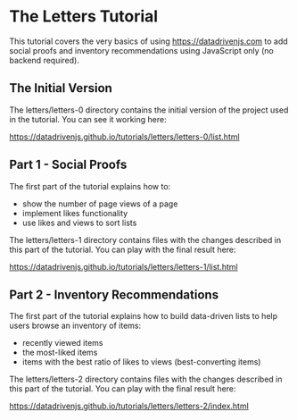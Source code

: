 # The Letters Tutorial

This tutorial covers the very basics of using https://datadrivenjs.com to add social proofs and inventory recommendations using JavaScript only (no backend required).

## The Initial Version

The letters/letters-0 directory contains the initial version of the project used in the tutorial. You can see it working here:

https://datadrivenjs.github.io/tutorials/letters/letters-0/list.html

## Part 1 - Social Proofs

The first part of the tutorial explains how to:
- show the number of page views of a page
- implement likes functionality
- use likes and views to sort lists

The letters/letters-1 directory contains files with the changes described in this part of the tutorial. You can play with the final result here:

https://datadrivenjs.github.io/tutorials/letters/letters-1/list.html

## Part 2 - Inventory Recommendations

The first part of the tutorial explains how to build data-driven lists to help users browse an inventory of items:
- recently viewed items
- the most-liked items
- items with the best ratio of likes to views (best-converting items)

The letters/letters-2 directory contains files with the changes described in this part of the tutorial. You can play with the final result here:

https://datadrivenjs.github.io/tutorials/letters/letters-2/index.html